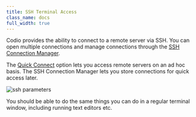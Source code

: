 ```yaml
---
title: SSH Terminal Access
class_name: docs
full_width: true
---
```


Codio provides the ability to connect to a remote server via SSH. You can open multiple connections and manage connections through the [SSH Connection Manager](/docs/ssh/ssh-manager).

The [Quick Connect](/docs/ssh/quick-connect) option lets you access remote servers on an ad hoc basis. The SSH Connection Manager lets you store connections for quick access later.

![ssh parameters](/img/docs/ssh-tab.png)

You should be able to do the same things you can do in a regular terminal window, including running text editors etc.